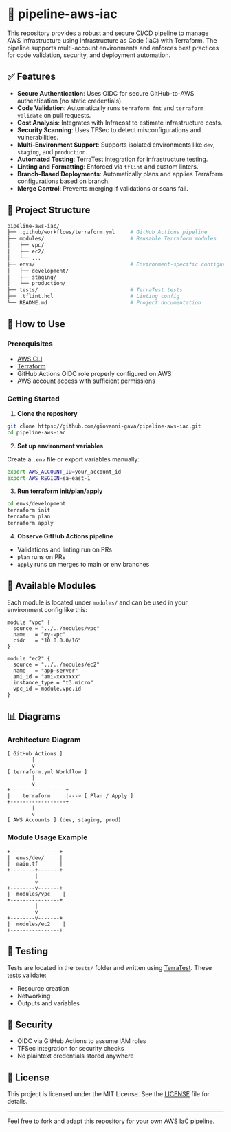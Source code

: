 # 🚀 pipeline-aws-iac

This repository provides a robust and secure CI/CD pipeline to manage AWS infrastructure using Infrastructure as Code (IaC) with Terraform. The pipeline supports multi-account environments and enforces best practices for code validation, security, and deployment automation.

## ✅ Features

- **Secure Authentication**: Uses OIDC for secure GitHub-to-AWS authentication (no static credentials).
- **Code Validation**: Automatically runs `terraform fmt` and `terraform validate` on pull requests.
- **Cost Analysis**: Integrates with Infracost to estimate infrastructure costs.
- **Security Scanning**: Uses TFSec to detect misconfigurations and vulnerabilities.
- **Multi-Environment Support**: Supports isolated environments like `dev`, `staging`, and `production`.
- **Automated Testing**: TerraTest integration for infrastructure testing.
- **Linting and Formatting**: Enforced via `tflint` and custom linters.
- **Branch-Based Deployments**: Automatically plans and applies Terraform configurations based on branch.
- **Merge Control**: Prevents merging if validations or scans fail.

## 📁 Project Structure

```bash
pipeline-aws-iac/
├── .github/workflows/terraform.yml     # GitHub Actions pipeline
├── modules/                            # Reusable Terraform modules
│   ├── vpc/
│   ├── ec2/
│   └── ...
├── envs/                               # Environment-specific configurations
│   ├── development/
│   ├── staging/
│   └── production/
├── tests/                              # TerraTest tests
├── .tflint.hcl                         # Linting config
└── README.md                           # Project documentation
```

## 🚀 How to Use

### Prerequisites

- [AWS CLI](https://docs.aws.amazon.com/cli/latest/userguide/install-cliv2.html)
- [Terraform](https://developer.hashicorp.com/terraform/downloads)
- GitHub Actions OIDC role properly configured on AWS
- AWS account access with sufficient permissions

### Getting Started

1. **Clone the repository**
```bash
git clone https://github.com/giovanni-gava/pipeline-aws-iac.git
cd pipeline-aws-iac
```

2. **Set up environment variables**

Create a `.env` file or export variables manually:
```bash
export AWS_ACCOUNT_ID=your_account_id
export AWS_REGION=sa-east-1
```

3. **Run terraform init/plan/apply**

```bash
cd envs/development
terraform init
terraform plan
terraform apply
```

4. **Observe GitHub Actions pipeline**

- Validations and linting run on PRs
- `plan` runs on PRs
- `apply` runs on merges to main or env branches

## 📌 Available Modules

Each module is located under `modules/` and can be used in your environment config like this:

```hcl
module "vpc" {
  source = "../../modules/vpc"
  name   = "my-vpc"
  cidr   = "10.0.0.0/16"
}

module "ec2" {
  source = "../../modules/ec2"
  name   = "app-server"
  ami_id = "ami-xxxxxxx"
  instance_type = "t3.micro"
  vpc_id = module.vpc.id
}
```

## 📊 Diagrams

### Architecture Diagram
```
[ GitHub Actions ]
        |
        v
[ terraform.yml Workflow ]
        |
        v
+------------------+
|    terraform     |---> [ Plan / Apply ]
+------------------+
        |
        v
[ AWS Accounts ] (dev, staging, prod)
```

### Module Usage Example
```
+----------------+
|  envs/dev/     |
|  main.tf       |
+--------+-------+
         |
         v
+--------v-------+
|  modules/vpc    |
+----------------+
         |
         v
+--------v-------+
|  modules/ec2    |
+----------------+
```

## 🧪 Testing

Tests are located in the `tests/` folder and written using [TerraTest](https://terratest.gruntwork.io/). These tests validate:
- Resource creation
- Networking
- Outputs and variables

## 🔐 Security

- OIDC via GitHub Actions to assume IAM roles
- TFSec integration for security checks
- No plaintext credentials stored anywhere

## 📄 License

This project is licensed under the MIT License. See the [LICENSE](LICENSE) file for details.

---

Feel free to fork and adapt this repository for your own AWS IaC pipeline.
